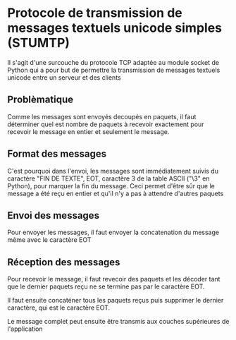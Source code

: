 # Protocole de transmission de messages textuels unicode simples (STUMTP)

Il s'agit d'une surcouche du protocole TCP
adaptée au module socket de Python qui
a pour but de permettre la transmission
de messages textuels unicode entre un
serveur et des clients

## Problèmatique

Comme les messages sont envoyés decoupés
en paquets, il faut déterminer quel est
nombre de paquets à recevoir exactement
pour recevoir le message en entier et
seulement le message.

## Format des messages

C'est pourquoi dans l'envoi, les messages
sont immédiatement suivis du caractère
"FIN DE TEXTE", EOT, caractère 3 de la
table ASCII ("\3" en Python), pour marquer la fin du
message. Ceci permet d'être sûr que le
message a été reçu en entier et qu'il n'y
a pas à attendre d'autres paquets

## Envoi des messages

Pour envoyer les messages, il faut
envoyer la concatenation du message même
avec le caractère EOT

## Réception des messages

Pour recevoir le message, il faut
revecoir des paquets et les décoder tant
que le dernier paquets reçu ne se termine
pas par le caractère EOT.

Il faut ensuite concaténer tous les
paquets reçus puis supprimer le dernier
caractère, qui est le caractère EOT.

Le message complet peut ensuite être
transmis aux couches supérieures de
l'application

